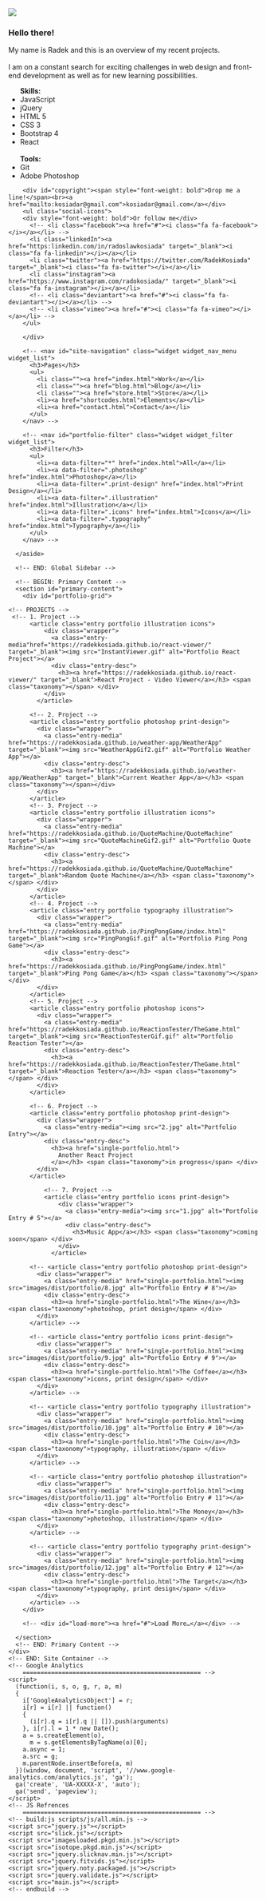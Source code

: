 <!doctype html>
<html>

  <head>
    <title>Radosław Kosiada - Portfolio</title>
    <meta charset="utf-8">
    <meta name="viewport" content="width=device-width, initial-scale=1.0, minimum-scale=1.0, maximum-scale=1.0, user-scalable=no">
    <!-- Favicons
		================================================== -->
    <link rel="shortcut icon" href="favicon.ico">
    <!-- CSS3 Fonts
		================================================== -->
    <link href="https://fonts.googleapis.com/css?family=Lato:300,400,400italic,700" rel="stylesheet" type="text/css">
    <link rel="stylesheet" href="https://maxcdn.bootstrapcdn.com/font-awesome/4.5.0/css/font-awesome.min.css">
    <!-- CSS Refrences
		================================================== -->
    <!-- build:css styles/css/all.min.css -->
    <link rel="stylesheet" href="normalize.css">
    <link rel="stylesheet" href="slicknav.min.css">
    <link rel="stylesheet" href="slick.css">
    <link rel="stylesheet" href="slick-theme.css">
    <link rel="stylesheet" href="main.css" type="text/css" />
    <!-- endbuild -->
  </head>

  <body class="portfolio">
    <div id="preloader"></div>
    <!-- BEGIN: Site Container -->
    <div id="site-container">
      <!-- BEGIN: Global Sidebar -->
      <aside id="global-sidebar">
        <div id="site-header">
          <img src="site-pic.jpg" id="sitePic"/>
          <h3 id="greetings">Hello there!</h3>
          <p class="tagline">My name is Radek and this is an overview of my recent projects.<br><br>I am on a constant search for exciting challenges in web design and front-end development as well as for new learning possibilities.
            <ul>
            <span style="font-weight:bold">Skills:</span>
            <li>JavaScript</li>
            <li>jQuery</li>
            <li>HTML 5</li>
            <li>CSS 3</li>
            <li>Bootstrap 4</li>
            <li>React</li>
          <br>
            <span style="font-weight:bold">Tools:</span>
            <li>Git</li>
            <li>Adobe Photoshop</li>
          </ul>
    
        <div id="copyright"><span style="font-weight: bold">Drop me a line!</span><br><a href="mailto:kosiadar@gmail.com">kosiadar@gmail.com</a></div>
        <ul class="social-icons">
        <div style="font-weight: bold">Or follow me</div>
          <!-- <li class="facebook"><a href="#"><i class="fa fa-facebook"></i></a></li> -->
          <li class="linkedIn"><a href="https:linkedin.com/in/radoslawkosiada" target="_blank"><i class="fa fa-linkedin"></i></a></li>
          <li class="twitter"><a href="https://twitter.com/RadekKosiada" target="_blank"><i class="fa fa-twitter"></i></a></li>
          <li class="instagram"><a href="https://www.instagram.com/radokosiada/" target="_blank"><i class="fa fa-instagram"></i></a></li>
          <!-- <li class="deviantart"><a href="#"><i class="fa fa-deviantart"></i></a></li> -->
          <!-- <li class="vimeo"><a href="#"><i class="fa fa-vimeo"></i></a></li> -->
        </ul>	   
	   
        </div>

        <!-- <nav id="site-navigation" class="widget widget_nav_menu widget_list">
          <h3>Pages</h3>
          <ul>
            <li class=""><a href="index.html">Work</a></li>
            <li class=""><a href="blog.html">Blog</a></li>
            <li class=""><a href="store.html">Store</a></li>
            <li><a href="shortcodes.html">Elements</a></li>
            <li><a href="contact.html">Contact</a></li>
          </ul>
        </nav> -->

        <!-- <nav id="portfolio-filter" class="widget widget_filter widget_list">
          <h3>Filter</h3>
          <ul>
            <li><a data-filter="*" href="index.html">All</a></li>
            <li><a data-filter=".photoshop" href="index.html">Photoshop</a></li>
            <li><a data-filter=".print-design" href="index.html">Print Design</a></li>
            <li><a data-filter=".illustration" href="index.html">Illustration</a></li>
            <li><a data-filter=".icons" href="index.html">Icons</a></li>
            <li><a data-filter=".typography" href="index.html">Typography</a></li>
          </ul>
        </nav> -->
	
      </aside>
      
      <!-- END: Global Sidebar -->

      <!-- BEGIN: Primary Content -->
      <section id="primary-content">
        <div id="portfolio-grid">
	
	<!-- PROJECTS -->
	 <!-- 1. Project -->
          <article class="entry portfolio illustration icons">
              <div class="wrapper">
                <a class="entry-media"href="https://radekkosiada.github.io/react-viewer/" target="_blank"><img src="InstantViewer.gif" alt="Portfolio React Project"></a>
                <div class="entry-desc">
                  <h3><a href="https://radekkosiada.github.io/react-viewer/" target="_blank">React Project - Video Viewer</a></h3> <span class="taxonomy"></span> </div>
              </div>
            </article>	
        
          <!-- 2. Project -->
          <article class="entry portfolio photoshop print-design">
            <div class="wrapper">
              <a class="entry-media" href="https://radekkosiada.github.io/weather-app/WeatherApp" target="_blank"><img src="WeatherAppGif2.gif" alt="Portfolio Weather App"></a>
              <div class="entry-desc">
                <h3><a href="https://radekkosiada.github.io/weather-app/WeatherApp" target="_blank">Current Weather App</a></h3> <span class="taxonomy"></span></div>
            </div>
          </article>
          <!-- 3. Project -->
          <article class="entry portfolio illustration icons">
            <div class="wrapper">
              <a class="entry-media" href="https://radekkosiada.github.io/QuoteMachine/QuoteMachine" target="_blank"><img src="QuoteMachineGif2.gif" alt="Portfolio Quote Machine"></a>
              <div class="entry-desc">
                <h3><a href="https://radekkosiada.github.io/QuoteMachine/QuoteMachine" target="_blank">Random Quote Machine</a></h3> <span class="taxonomy"></span> </div>
            </div>
          </article>
          <!-- 4. Project -->
          <article class="entry portfolio typography illustration">
            <div class="wrapper">
              <a class="entry-media" href="https://radekkosiada.github.io/PingPongGame/index.html" target="_blank"><img src="PingPongGif.gif" alt="Portfolio Ping Pong Game"></a>
              <div class="entry-desc">
                <h3><a href="https://radekkosiada.github.io/PingPongGame/index.html" target="_blank">Ping Pong Game</a></h3> <span class="taxonomy"></span> </div>
            </div>
          </article>
          <!-- 5. Project -->
          <article class="entry portfolio photoshop icons">
            <div class="wrapper">
              <a class="entry-media" href="https://radekkosiada.github.io/ReactionTester/TheGame.html" target="_blank"><img src="ReactionTesterGif.gif" alt="Portfolio Reaction Tester"></a>
              <div class="entry-desc">
                <h3><a href="https://radekkosiada.github.io/ReactionTester/TheGame.html" target="_blank">Reaction Tester</a></h3> <span class="taxonomy"></span> </div>
            </div>
          </article>          

          <!-- 6. Project -->
          <article class="entry portfolio photoshop print-design">
            <div class="wrapper">
              <a class="entry-media"><img src="2.jpg" alt="Portfolio Entry"></a>
              <div class="entry-desc">
                <h3><a href="single-portfolio.html">
                  Another React Project
                </a></h3> <span class="taxonomy">in progress</span> </div>
            </div>
          </article>

              <!-- 7. Project -->
              <article class="entry portfolio icons print-design">
                  <div class="wrapper">
                    <a class="entry-media"><img src="1.jpg" alt="Portfolio Entry # 5"></a>
                    <div class="entry-desc">
                      <h3>Music App</a></h3> <span class="taxonomy">coming soon</span> </div>
                  </div>
                </article>

          <!-- <article class="entry portfolio photoshop print-design">
            <div class="wrapper">
              <a class="entry-media" href="single-portfolio.html"><img src="images/dist/portfolio/8.jpg" alt="Portfolio Entry # 8"></a>
              <div class="entry-desc">
                <h3><a href="single-portfolio.html">The Wine</a></h3> <span class="taxonomy">photoshop, print design</span> </div>
            </div>
          </article> -->

          <!-- <article class="entry portfolio icons print-design">
            <div class="wrapper">
              <a class="entry-media" href="single-portfolio.html"><img src="images/dist/portfolio/9.jpg" alt="Portfolio Entry # 9"></a>
              <div class="entry-desc">
                <h3><a href="single-portfolio.html">The Coffee</a></h3> <span class="taxonomy">icons, print design</span> </div>
            </div>
          </article> -->

          <!-- <article class="entry portfolio typography illustration">
            <div class="wrapper">
              <a class="entry-media" href="single-portfolio.html"><img src="images/dist/portfolio/10.jpg" alt="Portfolio Entry # 10"></a>
              <div class="entry-desc">
                <h3><a href="single-portfolio.html">The Coin</a></h3> <span class="taxonomy">typography, illustration</span> </div>
            </div>
          </article> -->

          <!-- <article class="entry portfolio photoshop illustration">
            <div class="wrapper">
              <a class="entry-media" href="single-portfolio.html"><img src="images/dist/portfolio/11.jpg" alt="Portfolio Entry # 11"></a>
              <div class="entry-desc">
                <h3><a href="single-portfolio.html">The Money</a></h3> <span class="taxonomy">photoshop, illustration</span> </div>
            </div>
          </article> -->

          <!-- <article class="entry portfolio typography print-design">
            <div class="wrapper">
              <a class="entry-media" href="single-portfolio.html"><img src="images/dist/portfolio/12.jpg" alt="Portfolio Entry # 12"></a>
              <div class="entry-desc">
                <h3><a href="single-portfolio.html">The Target</a></h3> <span class="taxonomy">typography, print design</span> </div>
            </div>
          </article> -->
        </div>

        <!-- <div id="load-more"><a href="#">Load More…</a></div> -->

      </section>
      <!-- END: Primary Content -->
    </div>
    <!-- END: Site Container -->
    <!-- Google Analytics
		================================================== -->
    <script>
      (function(i, s, o, g, r, a, m)
      {
        i['GoogleAnalyticsObject'] = r;
        i[r] = i[r] || function()
        {
          (i[r].q = i[r].q || []).push(arguments)
        }, i[r].l = 1 * new Date();
        a = s.createElement(o),
          m = s.getElementsByTagName(o)[0];
        a.async = 1;
        a.src = g;
        m.parentNode.insertBefore(a, m)
      })(window, document, 'script', '//www.google-analytics.com/analytics.js', 'ga');
      ga('create', 'UA-XXXXX-X', 'auto');
      ga('send', 'pageview');
    </script>
    <!-- JS Refrences
		================================================== -->
    <!-- build:js scripts/js/all.min.js -->
    <script src="jquery.js"></script>
    <script src="slick.js"></script>
    <script src="imagesloaded.pkgd.min.js"></script>
    <script src="isotope.pkgd.min.js"></script>
    <script src="jquery.slicknav.min.js"></script>
    <script src="jquery.fitvids.js"></script>
    <script src="jquery.noty.packaged.js"></script>
    <script src="jquery.validate.js"></script>
    <script src="main.js"></script>
    <!-- endbuild -->
  </body>

</html>
